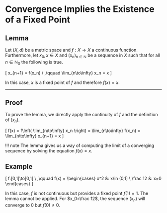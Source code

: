 # Convergence Implies the Existence of a Fixed Point

## Lemma

Let $(X,d)$ be a metric space and $f:X\to X$ a continuous function.
Furthermore, let $x_0, x\in X$ and $(x_n)_{n\in\mathbb{N}}$ be a sequence in $X$ such that for all $n\in\mathbb{N}_0$ the following is true.

\[
    x_{n+1} = f(x_n)
    \ ,\qquad
    \lim_{n\to\infty} x_n = x
\]

In this case, $x$ is a fixed point of $f$ and therefore $f(x) = x$.

---

## Proof

To prove the lemma, we directly apply the continuity of $f$ and the definition of $(x_n)$.

\[
    f(x) = f\left( \lim_{n\to\infty} x_n \right) = \lim_{n\to\infty} f(x_n) = \lim_{n\to\infty} x_{n+1} = x
\]

!!! note
    The lemma gives us a way of computing the limit of a converging sequence by solving the equation $f(x)=x$.

## Example

\[
    f:[0,1]\to[0,1]
    \ ,\qquad
    f(x) =
    \begin{cases}
        x^2 &: x\in (0,1] \\
        \frac 12 &: x=0
    \end{cases}
\]

In this case, $f$ is not continuous but provides a fixed point $f(1)=1$.
The lemma cannot be applied.
For $x_0=\frac 12$, the sequence $(x_n)$ will converge to $0$ but $f(0)\neq 0$.